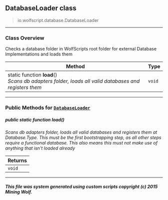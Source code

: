## DatabaseLoader __class__

>io.wolfscript.database.DatabaseLoader

---

### Class Overview

Checks a database folder in WolfScripts root folder for external Database Implementations and loads them

Method | Type   
--- | :--- 
static function __load__() <br> _Scans db adapters folder, loads all valid databases and registers them_ | `void`



---


### Public Methods for [`DatabaseLoader`](DatabaseLoader.md)

##### <a id='load'></a>public static function __load__()

_Scans db adapters folder, loads all valid databases and registers them at Database.Type. This must be the first bootstrapping step, as all other steps require a functional database. This also means this must not make use of anything that isn't loaded already_

Returns | 
--- | 
`void` |


---


##### This file was system generated using custom scripts copyright (c) 2015 Mining Wolf.
	

